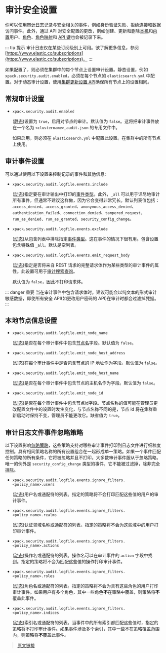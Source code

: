 # 审计安全设置

你可以使用[审计日志](/secure_the_elastic_stack/enable_audit_logging/enable_audit_logging)记录与安全相关的事件，例如身份验证失败、拒绝连接和数据访问事件。此外，通过 API 对安全配置的更改，例如创建、更新和删除[本机](/secure_the_elastic_stack/user_authentication/native_user_authentication)和[内置](/secure_the_elastic_stack/user_authentication/built_in_users)用户、[角色](/rest_apis/security_apis/create_or_update_roles)、[角色映射](/rest_apis/security_apis/create_or_update_role_mappings)和 [API 键](/rest_apis/security_apis/create_api_keys)也会被记录下来。

::: tip 提示
审计日志仅在某些订阅级别上可用。欲了解更多信息，参阅 [https://www.elastic.co/subscriptions](https://www.elastic.co/subscriptions)。
:::

如果配置了，则必须在集群中的每个节点上设置审计设置。静态设置，例如 `xpack.security.audit.enabled`，必须在每个节点的 `elasticsearch.yml` 中配置。对于动态审计设置，使用[集群更新设置 API](/rest_apis/cluster_apis/cluster_update_settings)确保所有节点上的设置相同。

## 常规审计设置

- `xpack.security.audit.enabled`

    ([静态](/set_up_elasticsearch/configuring_elasticsearch))设置为 `true`，启用对节点的审计。默认值为 `false`。这将把审计事件放在一个名为 `<clustername>_audit.json` 的专用文件中。

    如果启用，则必须在 `elasticsearch.yml` 中配置此设置。在集群中的所有节点上使用。

## 审计事件设置

可以通过使用以下设置来控制记录的事件和其他信息:

- `xpack.security.audit.logfile.events.include`

    ([动态](/set_up_elasticsearch/configuring_elasticsearch))指定要在审计输出中打印的[事件类型](/secure_the_elastic_stack/enable_audit_logging/audit_events)。此外，`_all` 可以用于详尽地审计所有事件，但通常不建议这样做，因为它会变得非常冗长。默认列表值包括：`access_denied`、`access_granted`、`anonymous_access_denied`、`authentication_failed`、`connection_denied`、`tampered_request`、`run_as_denied`、`run_as_granted`、`security_config_change`。

- `xpack.security.audit.logfile.events.exclude`

    ([动态](/set_up_elasticsearch/configuring_elasticsearch))从包含列表中排除指定[事件类型](/secure_the_elastic_stack/enable_audit_logging/audit_events)。这在事件的情况下很有用。包含设置包含特殊值 `_all`。默认是空列表。

- `xpack.security.audit.logfile.events.emit_request_body`

    ([动态](/set_up_elasticsearch/configuring_elasticsearch))指定是否将来自 REST 请求的完整请求体作为某些类型的审计事件的属性。此设置可用于[审计搜索查询](/secure_elastic_stack/enable_audit_logging/auditing_search_queries)。

    默认值为 `false`，因此不打印请求体。

::: danger 重要
当在审计事件中包含请求体时，建议可能会以纯文本的形式审计敏感数据，即使所有安全 API(如更改用户密码的 API)在审计时都会过滤掉凭据。
:::

## 本地节点信息设置

- `xpack.security.audit.logfile.emit_node_name`

    ([动态](/set_up_elasticsearch/configuring_elasticsearch))是否在每个审计事件中包含[节点名](/set_up_elasticsearch/configuring_elasticsearch/import_elasticsearch_configuration#节点名设置)字段。默认值为 `false`。

- `xpack.security.audit.logfile.emit_node_host_address`

    ([动态](/set_up_elasticsearch/configuring_elasticsearch))在每个审计事件中是否包含节点的 IP 地址作为字段。默认值为 `false`。

- `xpack.security.audit.logfile.emit_node_host_name`

    ([动态](/set_up_elasticsearch/configuring_elasticsearch))是否在每个审计事件中包含节点的主机名作为字段。默认值为 `false`。

- `xpack.security.audit.logfile.emit_node_id`

    ([动态](/set_up_elasticsearch/configuring_elasticsearch))是否在每个审计事件中包含节点id字段。节点名称的值可能在管理员更改配置文件中的设置时发生变化，与节点名称不同的是，节点 id 将在集群重新启动时保持不变，管理员不能更改它。缺省值为 `true`。

## 审计日志文件事件忽略策略

以下设置影响[忽略策略](/secure_the_elastic_stack/enable_audit_logging/logfile_audit_events_ignore_policies)，这些策略支持对哪些审计事件打印到日志文件进行细粒度控制。具有相同策略名称的所有设置组合在一起形成单一策略。如果一个事件匹配任何策略的所有条件，它将被忽略并且不打印。大多数审计事件服从于忽略策略。唯一的例外是 `security_config_change` 类型的事件，它不能被过滤掉，除非完全[排除](/set_up_elasticsearch/configuring_elasticsearch/auditing_settings#审计事件设置)。

- `xpack.security.audit.logfile.events.ignore_filters.<policy_name>.users`

    ([动态](/set_up_elasticsearch/configuring_elasticsearch))用户名或通配符的列表。指定的策略将不会打印匹配这些值的用户的审计事件。

- `xpack.security.audit.logfile.events.ignore_filters.<policy_name>.realms`

    ([动态](/set_up_elasticsearch/configuring_elasticsearch))认证领域名称或通配符的列表。指定的策略将不会为这些域中的用户打印审计事件。

- `xpack.security.audit.logfile.events.ignore_filters.<policy_name>.actions`

    ([动态](/set_up_elasticsearch/configuring_elasticsearch))操作名或通配符的列表。操作名可以在审计事件的 `action` 字段中找到。指定的策略将不会为匹配这些值的操作打印审计事件。

- `xpack.security.audit.logfile.events.ignore_filters.<policy_name>.roles`

    ([动态](/set_up_elasticsearch/configuring_elasticsearch))角色名或通配符的列表。指定的策略将不会为具有这些角色的用户打印审计事件。如果用户有多个角色，其中一些角色**不**在策略中覆盖，则策略将**不**覆盖此事件。

- `xpack.security.audit.logfile.events.ignore_filters.<policy_name>.indices`

    ([动态](/set_up_elasticsearch/configuring_elasticsearch))索引名或通配符的列表。当事件中的所有索引都匹配这些值时，指定的策略将不打印审计事件。如果事件涉及多个索引，其中一些不在策略覆盖范围内，则策略将**不**覆盖此事件。

> [原文链接](https://www.elastic.co/guide/en/elasticsearch/reference/current/auditing-settings.html)
